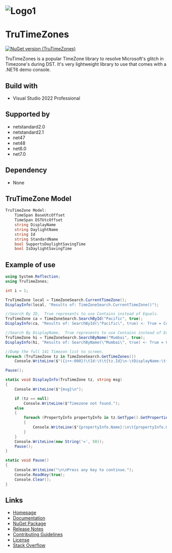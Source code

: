 # ![Logo1](https://github.com/gavin1970/TruTimeZone/blob/master/imgs/TruTimeZones_200.png)
# TruTimeZones

[![NuGet version (TruTimeZones)](https://img.shields.io/nuget/v/TruTimeZones.svg?style=flat-square)](https://www.nuget.org/packages/TruTimeZones/)

TruTimeZones is a popular TimeZone library to resolve Microsoft's glitch in Timezone's during DST.
It's very lightweight library to use that comes with a .NET6 demo console.

## Build with
- Visual Studio 2022 Professional

## Supported by
- netstandard2.0
- netstandard2.1
- net47
- net48
- net6.0
- net7.0

## Dependency
- None

## TruTimeZone Model
```csharp
TruTimeZone Model:
    TimeSpan BaseUtcOffset
    TimeSpan DSTUtcOffset
    string DisplayName
    string DaylightName
    string Id
    string StandardName
    bool SupportsDaylightSavingTime
    bool IsDaylightSavingTime
```

## Example of use
```csharp
using System.Reflection;
using TruTimeZones;

int i = 1;

TruTimeZone local = TimeZoneSearch.CurrentTimeZone();
DisplayInfo(local, "Results of: TimeZoneSearch.CurrentTimeZone()");

//Search By ID,  True represents to use Contains instead of Equals.
TruTimeZone ca = TimeZoneSearch.SearchById("Pacific", true);
DisplayInfo(ca, "Results of: SearchById(\"Pacific\", true) <- True = Contains, False = Equals");

//Search By DisplayName,  True represents to use Contains instead of Equals.
TruTimeZone hi = TimeZoneSearch.SearchByName("Mumbai", true);
DisplayInfo(hi, "Results of: SearchByName(\"Mumbai\", true) <- True = Contains, False = Equals");

//Dump the full 141 Timezon list to screen.
foreach (TruTimeZone tz in TimeZoneSearch.GetTimeZones())
    Console.WriteLine($"({i++:000})\tId:\t\t{tz.Id}\n-\tDisplayName:\t{tz.DisplayName}");

Pause();

static void DisplayInfo(TruTimeZone tz, string msg)
{
    Console.WriteLine($"{msg}\n");

    if (tz == null)
        Console.WriteLine($"Timezone not found.");
    else
    {
        foreach (PropertyInfo propertyInfo in tz.GetType().GetProperties())
        {
            Console.WriteLine($"{propertyInfo.Name}:\n\t{propertyInfo.GetValue(tz, null)}");
        }
    }
    Console.WriteLine(new String('=', 50));
    Pause();
}

static void Pause()
{
    Console.WriteLine("\n\nPress any key to continue.");
    Console.ReadKey(true);
    Console.Clear();
}
```

## Links

- [Homepage](http://www.chizl.com/TruTimeZone)
- [Documentation](http://www.chizl.com/TruTimeZone/help)
- [NuGet Package](https://www.nuget.org/packages/TruTimeZone)
- [Release Notes](https://github.com/gavin1970/TruTimeZone/releases)
- [Contributing Guidelines](https://github.com/gavin1970/TruTimeZone/blob/master/CONTRIBUTING.md)
- [License](https://github.com/gavin1970/TruTimeZone/blob/master/LICENSE.md)
- [Stack Overflow](https://stackoverflow.com/questions/tagged/TruTimeZone)

